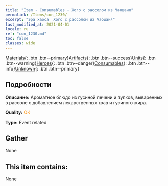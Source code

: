 ```yaml
---
title: "Item - Consumables - Хого с рассолом из Чаошаня"
permalink: /Items/con_1230/
excerpt: "Эра хаоса  Хого с рассолом из Чаошаня"
last_modified_at: 2021-04-01
locale: ru
ref: "con_1230.md"
toc: false
classes: wide
---
```

 [Materials](/ru/Items/){: .btn .btn--primary}[Artifacts](/ru/Items/Artifacts/){: .btn .btn--success}[Units](/ru/Items/Units/){: .btn .btn--warning}[Heroes](/ru/Items/Heroes/){: .btn .btn--danger}[Consumables](/ru/Items/Consumables/){: .btn .btn--info}[Unknown](/ru/Items/Unknown/){: .btn .btn--primary}

## Подробности
 **Описание:** Ароматное блюдо из гусиной печени и пупков, вываренных в рассоле с добавлением лекарственных трав и гусиного жира.

 **Quality:** <span style="color: #FF8C00">OK</span>

 **Type:** Event related

## Gather

  None

## This item contains:

  None

